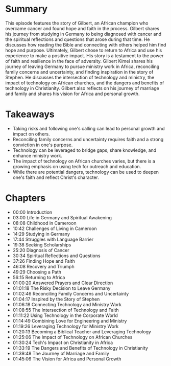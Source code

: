 # Summary
This episode features the story of Gilbert, an African champion who overcame cancer and found hope and faith in the process. Gilbert shares his journey from studying in Germany to being diagnosed with cancer and the spiritual reflections and questions that arose during that time. He discusses how reading the Bible and connecting with others helped him find hope and purpose. Ultimately, Gilbert chose to return to Africa and use his experience to make a positive impact. His story is a testament to the power of faith and resilience in the face of adversity. Gilbert Kimei shares his journey of leaving Germany to pursue ministry work in Africa, reconciling family concerns and uncertainty, and finding inspiration in the story of Stephen. He discusses the intersection of technology and ministry, the impact of technology on African churches, and the dangers and benefits of technology in Christianity. Gilbert also reflects on his journey of marriage and family and shares his vision for Africa and personal growth.


# Takeaways
- Taking risks and following one's calling can lead to personal growth and impact on others.
- Reconciling family concerns and uncertainty requires faith and a strong conviction in one's purpose.
- Technology can be leveraged to bridge gaps, share knowledge, and enhance ministry work.
- The impact of technology on African churches varies, but there is a growing emphasis on using tech for outreach and education.
- While there are potential dangers, technology can be used to deepen one's faith and reflect Christ's character.


# Chapters
- 00:00 Introduction
- 03:00 Life in Germany and Spiritual Awakening
- 08:08 Childhood in Cameroon
- 10:42 Challenges of Living in Cameroon
- 14:29 Studying in Germany
- 17:44 Struggles with Language Barrier
- 19:38 Seeking Scholarships
- 25:20 Diagnosis of Cancer
- 30:34 Spiritual Reflections and Questions
- 37:26 Finding Hope and Faith
- 46:08 Recovery and Triumph
- 49:29 Choosing a Path
- 56:15 Returning to Africa
- 01:00:20 Answered Prayers and Clear Direction
- 01:01:18 The Risky Decision to Leave Germany
- 01:02:46 Reconciling Family Concerns and Uncertainty
- 01:04:17 Inspired by the Story of Stephen
- 01:06:18 Connecting Technology and Ministry Work
- 01:08:55 The Intersection of Technology and Faith
- 01:11:22 Using Technology in the Corporate World
- 01:14:49 Combining Love for Engineering and Ministry
- 01:19:26 Leveraging Technology for Ministry Work
- 01:20:13 Becoming a Biblical Teacher and Leveraging Technology
- 01:25:06 The Impact of Technology on African Churches
- 01:30:24 Tech's Impact on Christianity in Africa
- 01:33:19 The Dangers and Benefits of Technology in Christianity
- 01:39:48 The Journey of Marriage and Family
- 01:45:06 The Vision for Africa and Personal Growth
